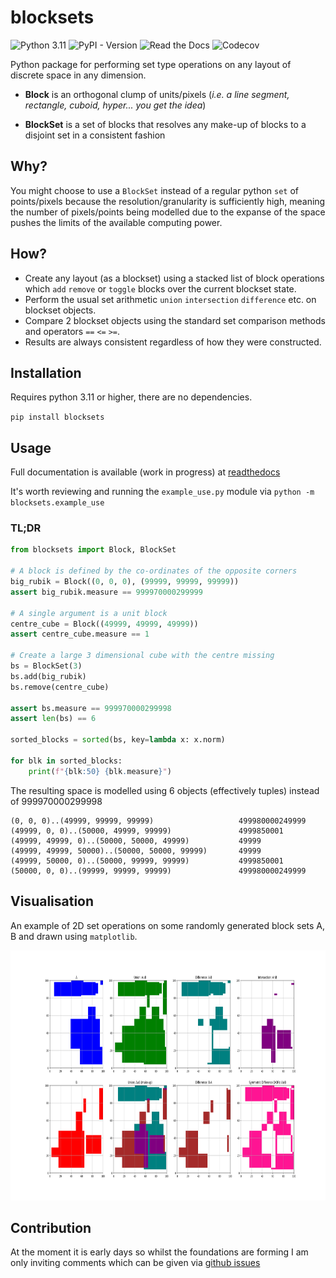 # blocksets

![Python 3.11](https://img.shields.io/badge/python-3.11-blue.svg)
![PyPI - Version](https://img.shields.io/pypi/v/blocksets)
![Read the Docs](https://img.shields.io/readthedocs/blocksets)
![Codecov](https://img.shields.io/codecov/c/github/daveisagit/blocksets)

Python package for performing set type operations on any layout of discrete
space in any dimension.

- **Block** is an orthogonal clump of units/pixels (_i.e. a line segment,
rectangle, cuboid, hyper... you get the idea_)

- **BlockSet** is a set of blocks that resolves any make-up of blocks to a
  disjoint set in a consistent fashion

## Why?

You might choose to use a `BlockSet` instead of a regular python `set` of
points/pixels because the resolution/granularity is sufficiently high, meaning
the number of pixels/points being modelled due to the expanse of the space
pushes the limits of the available computing power.

## How?

- Create any layout (as a blockset) using a stacked list of block operations
  which `add` `remove` or `toggle` blocks over the current blockset state.
- Perform the usual set arithmetic `union` `intersection` `difference` etc. on
  blockset objects.
- Compare 2 blockset objects using the standard set comparison methods and
  operators `==` `<=` `>=`.
- Results are always consistent regardless of how they were constructed.

## Installation

Requires python 3.11 or higher, there are no dependencies.

`pip install blocksets`

## Usage

Full documentation is available (work in progress) at [readthedocs](https://blocksets.readthedocs.io/)

It's worth reviewing and running the `example_use.py` module via
`python -m blocksets.example_use`

### TL;DR

```python
from blocksets import Block, BlockSet

# A block is defined by the co-ordinates of the opposite corners
big_rubik = Block((0, 0, 0), (99999, 99999, 99999)) 
assert big_rubik.measure == 999970000299999

# A single argument is a unit block
centre_cube = Block((49999, 49999, 49999))
assert centre_cube.measure == 1

# Create a large 3 dimensional cube with the centre missing
bs = BlockSet(3)  
bs.add(big_rubik)
bs.remove(centre_cube)

assert bs.measure == 999970000299998
assert len(bs) == 6

sorted_blocks = sorted(bs, key=lambda x: x.norm)

for blk in sorted_blocks:
    print(f"{blk:50} {blk.measure}")
```

The resulting space is modelled using 6 objects (effectively tuples) instead of 999970000299998

```text
(0, 0, 0)..(49999, 99999, 99999)                   499980000249999
(49999, 0, 0)..(50000, 49999, 99999)               4999850001
(49999, 49999, 0)..(50000, 50000, 49999)           49999
(49999, 49999, 50000)..(50000, 50000, 99999)       49999
(49999, 50000, 0)..(50000, 99999, 99999)           4999850001
(50000, 0, 0)..(99999, 99999, 99999)               499980000249999    
```

## Visualisation

An example of 2D set operations on some randomly generated block sets A, B and
drawn using `matplotlib`.

<img
src="https://raw.githubusercontent.com/daveisagit/blocksets/main//assets/example_2d_all_set_operations.png"
width="800" height="400" alt="2D - All Set Operations Example">

## Contribution

At the moment it is early days so whilst the foundations are forming I am only
inviting comments which can be given via [github
issues](https://github.com/daveisagit/blocksets/issues)
